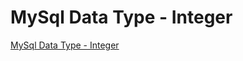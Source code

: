 # MySql Data Type - Integer
[MySql Data Type - Integer](https://aiwithcloud.com/2022/09/15/mysql_data_type___integer/)